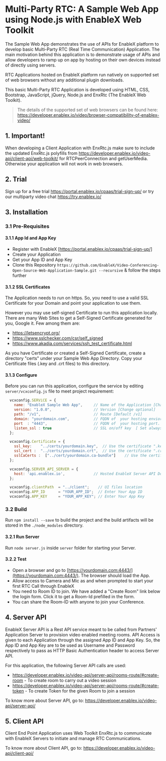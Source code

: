 # Multi-Party RTC: A Sample Web App using Node.js with EnableX Web Toolkit

The Sample Web App demonstrates the use of APIs for EnableX platform to develop basic Multi-Party RTC (Real Time Communication) Application. The main motivation behind this application is to demonstrate usage of APIs and allow developers to ramp up on app by hosting on their own devices instead of directly using servers.

RTC Applications hosted on EnableX platform run natively on supported set of web browsers without any additional plugin downloads. 

This basic Multi-Party RTC Application is developed using HTML, CSS, Bootstrap, JavaScript, jQuery, Node.js and EnxRtc (The EnableX Web Toolkit). 

>The details of the supported set of web browsers can be found here:
https://developer.enablex.io/video/browser-compatibility-of-enablex-video/


## 1. Important!

When developing a Client Application with EnxRtc.js make sure to include the updated EnxRtc.js polyfills from https://developer.enablex.io/video-api/client-api/web-toolkit/ for RTCPeerConnection and getUserMedia. Otherwise your application will not work in web browsers.


## 2. Trial

Sign up for a free trial https://portal.enablex.io/cpaas/trial-sign-up/ or try our multiparty video chat https://try.enablex.io/


## 3. Installation

### 3.1 Pre-Requisites

#### 3.1.1 App Id and App Key 

* Register with EnableX [https://portal.enablex.io/cpaas/trial-sign-up/] 
* Create your Application
* Get your App ID and App Key
* Clone this Repository `https://github.com/EnableX/Video-Conferencing-Open-Source-Web-Application-Sample.git --recursive` & follow the steps further 

#### 3.1.2 SSL Certificates

The Application needs to run on https. So, you need to use a valid SSL Certificate for your Domain and point your application to use them. 

However you may use self-signed Certificate to run this application locally. There are many Web Sites to get a Self-Signed Certificate generated for you, Google it. Few among them are:

* https://letsencrypt.org/
* https://www.sslchecker.com/csr/self_signed
* https://www.akadia.com/services/ssh_test_certificate.html  

As you have Certificate or created a Self-Signed Certificate, create a directory "certs" under your Sample Web App Directory. Copy your Certificate files (.key and .crt files)  to this directory. 

#### 3.1.3 Configure

Before you can run this application, configure the service by editing `server/vcxconfig.js` file to meet project requirement:
```javascript 
  vcxconfig.SERViCE = {
    name: "EnableX Sample Web App",     // Name of the Application [Change optional]
    version: "1.0.0",                   // Version [Change optional]
    path: "/v1",                        // Route [Default /v1]
    domain: "yourdomain.com",           // FQDN of  your hosting enviornment
    port  : "4443",                     // FQDN of  your hosting port. You need sudo permission if you want to use standard 443
    listen_ssl : true                   // SSL on/off key  [ Set always to "true" ]
  };

  vcxconfig.Certificate = {
    ssl_key:    "../certs/yourdomain.key",  // Use the certificate ".key" [self signed or registered]
    ssl_cert :  "../certs/yourdomain.crt",  // Use the certificate ".crt" [self signed or registered]
    sslCaCerts :  ["../cert/yourdomain.ca-bundle"]    // Use the certificate CA[chain] [self signed or registered]
  };

  vcxconfig.SERVER_API_SERVER = {
    host: 'api.enablex.io',             // Hosted EnableX Server API Domain Name
  };

  vcxconfig.clientPath  = "../client";    // UI files location
  vcxconfig.APP_ID      = "YOUR_APP_ID";  // Enter Your App ID
  vcxconfig.APP_KEY     = "YOUR_APP_KEY"; // Enter Your App Key
```

### 3.2 Build

Run `npm install --save` to build the project and the build artifacts will be stored in the `./node_modules` directory.

#### 3.2.1 Run Server

Run `node server.js` inside `server` folder for starting your Server. 

#### 3.2.2 Test 

* Open a browser and go to [https://yourdomain.com:4443/](https://yourdomain.com:4443/). The browser should load the App. 
* Allow access to Camera and Mic as and when prompted to start your first RTC Call through EnableX
* You need to Room ID to join. We have added a "Create Room" link below the login form. Click it to get a Room-Id prefilled in the form. 
* You can share the Room-ID with anyone to join your Conference.


## 4. Server API

EnableX Server API is a Rest API service meant to be called from Partners' Application Server to provision video enabled
meeting rooms. API Access is given to each Application through the assigned App ID and App Key. So, the App ID and App Key
are to be used as Username and Password respectively to pass as HTTP Basic Authentication header to access Server API.

For this application, the following Server API calls are used:
* https://developer.enablex.io/video-api/server-api/rooms-route/#create-room - To create room to carry out a video session
* https://developer.enablex.io/video-api/server-api/rooms-route/#create-token - To create Token for the given Room to join a session

To know more about Server API, go to:
https://developer.enablex.io/video-api/server-api/


## 5. Client API

Client End Point Application uses Web Toolkit EnxRtc.js to communicate with EnableX Servers to initiate and manage RTC Communications.

To know more about Client API, go to:
https://developer.enablex.io/video-api/client-api/
